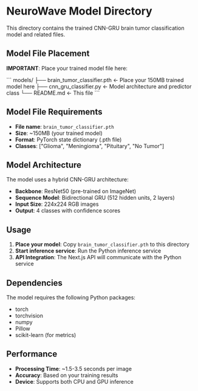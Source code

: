 # NeuroWave Model Directory

This directory contains the trained CNN-GRU brain tumor classification model and related files.

## Model File Placement

**IMPORTANT**: Place your trained model file here:

\`\`\`
models/
├── brain_tumor_classifier.pth  ← Place your 150MB trained model here
├── cnn_gru_classifier.py       ← Model architecture and predictor class
└── README.md                   ← This file
\`\`\`

## Model File Requirements

- **File name**: `brain_tumor_classifier.pth`
- **Size**: ~150MB (your trained model)
- **Format**: PyTorch state dictionary (.pth file)
- **Classes**: ["Glioma", "Meningioma", "Pituitary", "No Tumor"]

## Model Architecture

The model uses a hybrid CNN-GRU architecture:

- **Backbone**: ResNet50 (pre-trained on ImageNet)
- **Sequence Model**: Bidirectional GRU (512 hidden units, 2 layers)
- **Input Size**: 224x224 RGB images
- **Output**: 4 classes with confidence scores

## Usage

1. **Place your model**: Copy `brain_tumor_classifier.pth` to this directory
2. **Start inference service**: Run the Python inference service
3. **API Integration**: The Next.js API will communicate with the Python service

## Dependencies

The model requires the following Python packages:
- torch
- torchvision
- numpy
- Pillow
- scikit-learn (for metrics)

## Performance

- **Processing Time**: ~1.5-3.5 seconds per image
- **Accuracy**: Based on your training results
- **Device**: Supports both CPU and GPU inference
